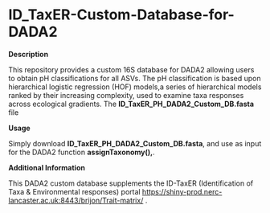 # ID_TaxER-Custom-Database-for-DADA2 

<b>Description</b>

This repository provides a custom 16S database for DADA2 allowing users to obtain pH classifications for all ASVs. The pH classification is based upon hierarchical logistic regression (HOF) models,a series of hierarchical models ranked by their increasing complexity, used to examine taxa responses across ecological gradients.
The  <b>ID_TaxER_PH_DADA2_Custom_DB.fasta</b> file



<b>Usage</b>

Simply download  <b>ID_TaxER_PH_DADA2_Custom_DB.fasta</b>, and  use as  input for the DADA2 function <b>assignTaxonomy(),</b>.

<b> Additional Information </b>

This DADA2 custom database supplements the  ID-TaxER (Identification of Taxa & Environmental responses) portal https://shiny-prod.nerc-lancaster.ac.uk:8443/brijon/Trait-matrix/ .
